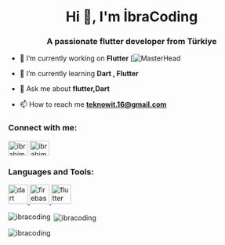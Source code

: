 <h1 align="center">Hi 👋, I'm İbraCoding</h1>
<h3 align="center">A passionate flutter developer from Türkiye</h3>

- 🔭 I’m currently working on **Flutter**
[![MasterHead](https://www.google.com/url?sa=i&url=https%3A%2F%2Fwww.udemy.com%2Fcourse%2Fflutter-dart-firebase-multi-store-app-2024-edition%2F&psig=AOvVaw015vqPFpnY3FKpqBY_1Akd&ust=1721690073233000&source=images&cd=vfe&opi=89978449&ved=0CBEQjRxqFwoTCMC4u76huYcDFQAAAAAdAAAAABAE)

- 🌱 I’m currently learning **Dart , Flutter**

- 💬 Ask me about **flutter,Dart**

- 📫 How to reach me **teknowit.16@gmail.com**

<h3 align="left">Connect with me:</h3>
<p align="left">
<a href="https://linkedin.com/in/ibrahim36" target="blank"><img align="center" src="https://raw.githubusercontent.com/rahuldkjain/github-profile-readme-generator/master/src/images/icons/Social/linked-in-alt.svg" alt="ibrahim36" height="30" width="40" /></a>
<a href="https://instagram.com/ibrahim3616" target="blank"><img align="center" src="https://raw.githubusercontent.com/rahuldkjain/github-profile-readme-generator/master/src/images/icons/Social/instagram.svg" alt="ibrahim3616" height="30" width="40" /></a>
</p>

<h3 align="left">Languages and Tools:</h3>
<p align="left"> <a href="https://dart.dev" target="_blank" rel="noreferrer"> <img src="https://www.vectorlogo.zone/logos/dartlang/dartlang-icon.svg" alt="dart" width="40" height="40"/> </a> <a href="https://firebase.google.com/" target="_blank" rel="noreferrer"> <img src="https://www.vectorlogo.zone/logos/firebase/firebase-icon.svg" alt="firebase" width="40" height="40"/> </a> <a href="https://flutter.dev" target="_blank" rel="noreferrer"> <img src="https://www.vectorlogo.zone/logos/flutterio/flutterio-icon.svg" alt="flutter" width="40" height="40"/> </a> </p>

<p><img align="left" src="https://github-readme-stats.vercel.app/api/top-langs?username=ibracoding&show_icons=true&locale=en&layout=compact" alt="ibracoding" /></p>

<p>&nbsp;<img align="center" src="https://github-readme-stats.vercel.app/api?username=ibracoding&show_icons=true&locale=en" alt="ibracoding" /></p>

<p><img align="center" src="https://github-readme-streak-stats.herokuapp.com/?user=ibracoding&" alt="ibracoding" /></p>
